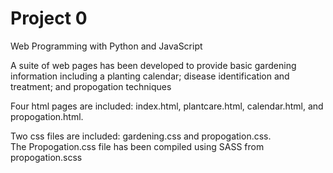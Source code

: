 # Project 0

Web Programming with Python and JavaScript

A suite of web pages has been developed to provide basic gardening
information including a planting calendar; disease identification
and treatment; and propogation techniques

Four html pages are included:
 index.html, plantcare.html, calendar.html, and propogation.html.

 Two css files are included:  gardening.css and propogation.css.  
 The Propogation.css file has been compiled using SASS from propogation.scss
